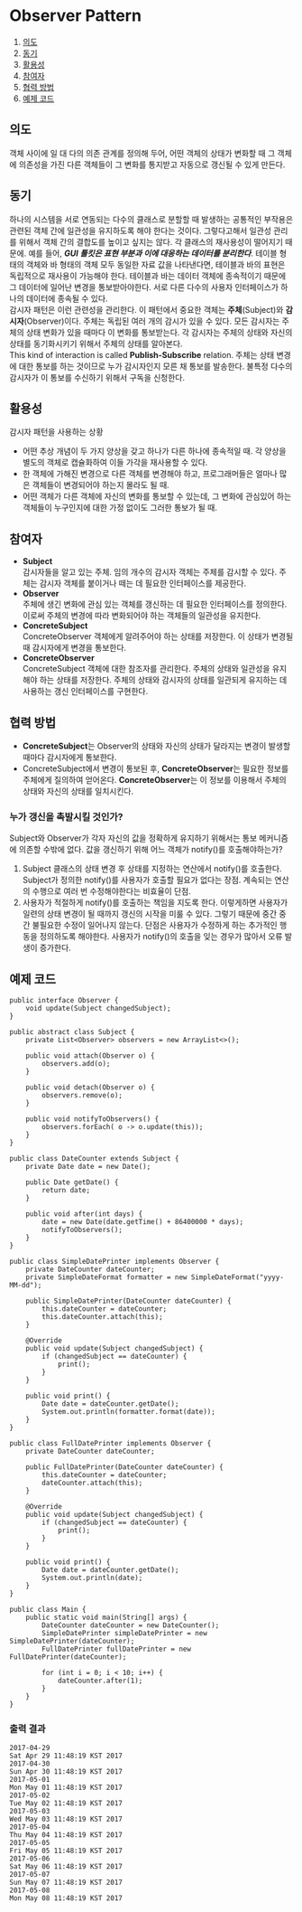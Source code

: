# Observer Pattern

1. [의도](#의도)
2. [동기](#동기)
3. [활용성](#활용성)
4. [참여자](#참여자)
5. [협력 방법](#협력-방법)
6. [예제 코드](#예제-코드)

## 의도
객체 사이에 일 대 다의 의존 관계를 정의해 두어, 어떤 객체의 상태가 변화할 때 그 객체에 의존성을 가진 다른 객체들이 그 변화를 통지받고 자동으로 갱신될 수 있게 만든다.

## 동기
하나의 시스템을 서로 연동되는 다수의 클래스로 분할할 때 발생하는 공통적인 부작용은 관련된 객체 간에 일관성을 유지하도록 해야 한다는 것이다. 그렇다고해서 일관성 관리를 위해서 객체 간의 결합도를 높이고 싶지는 않다. 각 클래스의 재사용성이 떨어지기 때문에.
예를 들어, ***GUI 툴킷은 표현 부분과 이에 대응하는 데이터를 분리한다***. 테이블 형태의 객체와 바 형태의 객체 모두 동일한 자료 값을 나타낸다면, 테이블과 바의 표현은 독립적으로 재사용이 가능해야 한다. 테이블과 바는 데이터 객체에 종속적이기 때문에 그 데이터에 일어난 변경을 통보받아야한다. 서로 다른 다수의 사용자 인터페이스가 하나의 데이터에 종속될 수 있다.  
감시자 패턴은 이런 관련성을 관리한다. 이 패턴에서 중요한 객체는 **주체**(Subject)와 **감시자**(Observer)이다. 주체는 독립된 여러 개의 감시가 있을 수 있다. 모든 감시자는 주체의 상태 변화가 있을 때마다 이 변화를 통보받는다. 각 감시자는 주체의 상태와 자신의 상태를 동기화시키기 위해서 주체의 상태를 알아본다.  
This kind of interaction is called **Publish-Subscribe** relation. 주체는 상태 변경에 대한 통보를 하는 것이므로 누가 감시자인지 모른 채 통보를 발송한다. 불특정 다수의 감시자가 이 통보를 수신하기 위해서 구독을 신청한다.

## 활용성
감시자 패턴을 사용하는 상황

* 어떤 추상 개념이 두 가지 양상을 갖고 하나가 다른 하나에 종속적일 때. 각 양상을 별도의 객체로 캡슐화하여 이들 가각을 재사용할 수 있다.
* 한 객체에 가해진 변경으로 다른 객체를 변경해야 하고, 프로그래머들은 얼마나 많은 객체들이 변경되어야 하는지 몰라도 될 때.
* 어떤 객체가 다른 객체에 자신의 변화를 통보할 수 있는데, 그 변화에 관심있어 하는 객체들이 누구인지에 대한 가정 없이도 그러한 통보가 될 때.

## 참여자
* **Subject**  
감시자들을 알고 있는 주체. 임의 개수의 감시자 객체는 주체를 감시할 수 있다. 주체는 감시자 객체를 붙이거나 떼는 데 필요한 인터페이스를 제공한다.
* **Observer**  
주체에 생긴 변화에 관심 있는 객체를 갱신하는 데 필요한 인터페이스를 정의한다. 이로써 주체의 변경에 따라 변화되어야 하는 객체들의 일관성을 유지한다.
* **ConcreteSubject**    
ConcreteObserver 객체에게 알려주어야 하는 상태를 저장한다. 이 상태가 변경될 때 감시자에게 변경을 통보한다.
* **ConcreteObserver**  
ConcreteSubject 객체에 대한 참조자를 관리한다. 주체의 상태와 일관성을 유지해야 하는 상태를 저장한다. 주체의 상태와 감시자의 상태를 일관되게 유지하는 데 사용하는 갱신 인터페이스를 구현한다.

## 협력 방법
* **ConcreteSubject**는 Observer의 상태와 자신의 상태가 달라지는 변경이 발생할 때마다 감시자에게 통보한다.  
* ConcreteSubject에서 변경이 통보된 후, **ConcreteObserver**는 필요한 정보를 주체에게 질의하여 얻어온다. **ConcreteObserver**는 이 정보를 이용해서 주체의 상태와 자신의 상태를 일치시킨다.  

### 누가 갱신을 촉발시킬 것인가?
Subject와 Observer가 각자 자신의 값을 정확하게 유지하기 위해서는 통보 메커니즘에 의존할 수밖에 없다. 값을 갱신하기 위해 어느 객체가 notify()를 호출해야하는가?

1. Subject 클래스의 상태 변경 후 상태를 지정하는 연산에서 notify()를 호출한다. Subject가 정의한 notify()를 사용자가 호출할 필요가 없다는 장점. 계속되는 연산의 수행으로 여러 번 수정해야한다는 비효율이 단점.
2. 사용자가 적절하게 notify()를 호출하는 책임을 지도록 한다. 이렇게하면 사용자가 일련의 상태 변경이 될 때까지 갱신의 시작을 미룰 수 있다. 그렇기 때문에 중간 중간 불필요한 수정이 일어나지 않는다. 단점은 사용자가 수정하게 하는 추가적인 행동을 정의하도록 해야한다. 사용자가 notify()의 호출을 잊는 경우가 많아서 오류 발생이 증가한다.

## 예제 코드
```
public interface Observer {
    void update(Subject changedSubject);
}
```

```
public abstract class Subject {
    private List<Observer> observers = new ArrayList<>();

    public void attach(Observer o) {
        observers.add(o);
    }

    public void detach(Observer o) {
        observers.remove(o);
    }

    public void notifyToObservers() {
        observers.forEach( o -> o.update(this));
    }
}
```

```
public class DateCounter extends Subject {
    private Date date = new Date();

    public Date getDate() {
        return date;
    }

    public void after(int days) {
        date = new Date(date.getTime() + 86400000 * days);
        notifyToObservers();
    }
}
```

```
public class SimpleDatePrinter implements Observer {
    private DateCounter dateCounter;
    private SimpleDateFormat formatter = new SimpleDateFormat("yyyy-MM-dd");

    public SimpleDatePrinter(DateCounter dateCounter) {
        this.dateCounter = dateCounter;
        this.dateCounter.attach(this);
    }

    @Override
    public void update(Subject changedSubject) {
        if (changedSubject == dateCounter) {
            print();
        }
    }

    public void print() {
        Date date = dateCounter.getDate();
        System.out.println(formatter.format(date));
    }
}
```

```
public class FullDatePrinter implements Observer {
    private DateCounter dateCounter;

    public FullDatePrinter(DateCounter dateCounter) {
        this.dateCounter = dateCounter;
        dateCounter.attach(this);
    }

    @Override
    public void update(Subject changedSubject) {
        if (changedSubject == dateCounter) {
            print();
        }
    }

    public void print() {
        Date date = dateCounter.getDate();
        System.out.println(date);
    }
}
```

```
public class Main {
    public static void main(String[] args) {
        DateCounter dateCounter = new DateCounter();
        SimpleDatePrinter simpleDatePrinter = new SimpleDatePrinter(dateCounter);
        FullDatePrinter fullDatePrinter = new FullDatePrinter(dateCounter);

        for (int i = 0; i < 10; i++) {
            dateCounter.after(1);
        }
    }
}
```
### 출력 결과
```
2017-04-29
Sat Apr 29 11:48:19 KST 2017
2017-04-30
Sun Apr 30 11:48:19 KST 2017
2017-05-01
Mon May 01 11:48:19 KST 2017
2017-05-02
Tue May 02 11:48:19 KST 2017
2017-05-03
Wed May 03 11:48:19 KST 2017
2017-05-04
Thu May 04 11:48:19 KST 2017
2017-05-05
Fri May 05 11:48:19 KST 2017
2017-05-06
Sat May 06 11:48:19 KST 2017
2017-05-07
Sun May 07 11:48:19 KST 2017
2017-05-08
Mon May 08 11:48:19 KST 2017
```
